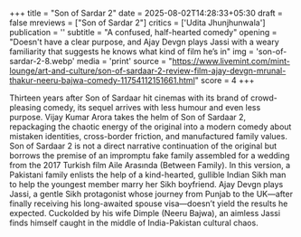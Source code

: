 +++
title = "Son of Sardar 2"
date = 2025-08-02T14:28:33+05:30
draft = false
mreviews = ["Son of Sardar 2"]
critics = ['Udita Jhunjhunwala']
publication = ''
subtitle = "A confused, half-hearted comedy"
opening = "Doesn't have a clear purpose, and Ajay Devgn plays Jassi with a weary familiarity that suggests he knows what kind of film he’s in"
img = 'son-of-sardar-2-8.webp'
media = 'print'
source = "https://www.livemint.com/mint-lounge/art-and-culture/son-of-sardaar-2-review-film-ajay-devgn-mrunal-thakur-neeru-bajwa-comedy-11754112151661.html"
score = 4
+++

Thirteen years after Son of Sardaar hit cinemas with its brand of crowd-pleasing comedy, its sequel arrives with less humour and even less purpose. Vijay Kumar Arora takes the helm of Son of Sardaar 2, repackaging the chaotic energy of the original into a modern comedy about mistaken identities, cross-border friction, and manufactured family values. Son of Sardaar 2 is not a direct narrative continuation of the original but borrows the premise of an impromptu fake family assembled for a wedding from the 2017 Turkish film Aile Arasında (Between Family). In this version, a Pakistani family enlists the help of a kind-hearted, gullible Indian Sikh man to help the youngest member marry her Sikh boyfriend. Ajay Devgn plays Jassi, a gentle Sikh protagonist whose journey from Punjab to the UK—after finally receiving his long-awaited spouse visa—doesn’t yield the results he expected. Cuckolded by his wife Dimple (Neeru Bajwa), an aimless Jassi finds himself caught in the middle of India-Pakistan cultural chaos.
